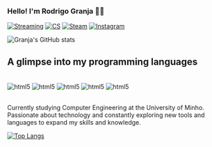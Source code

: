 

### Hello! I'm Rodrigo Granja 👋🏼

[![Streaming](https://img.shields.io/badge/Twitch-9146FF?style=for-the-badge&logo=twitch&logoColor=white)](https://www.twitch.tv/rmg_cs)
[![CS](https://img.shields.io/badge/Counter_Strike-000000?style=for-the-badge&logo=counter-strike&logoColor=white)](https://www.faceit.com/en/players/rmgntc)
[![Steam](https://img.shields.io/badge/Steam-000000?style=for-the-badge&logo=steam&logoColor=white)](https://steamcommunity.com/id/granjaoficial/)
[![Instagram](https://img.shields.io/badge/Instagram-E4405F?style=for-the-badge&logo=instagram&logoColor=white)](https://www.instagram.com/granjavz/)

![Granja's GitHub stats](https://github-readme-stats.vercel.app/api?username=rgranja17&show_icons=true&theme=dracula)

## A glimpse into my programming languages

<div style = "display: inline_block"><br/>
   <img align = "center" alt= "html5" src= "https://img.shields.io/badge/C-00599C?style=for-the-badge&logo=c&logoColor=white" />
   <img align = "center" alt= "html5" src= "https://img.shields.io/badge/Java-ED8B00?style=for-the-badge&logo=openjdk&logoColor=white" />
   <img align = "center" alt= "html5" src= "https://img.shields.io/badge/MySQL-00000F?style=for-the-badge&logo=mysql&logoColor=white" />
   <img align = "center" alt= "html5" src= "https://img.shields.io/badge/Markdown-000000?style=for-the-badge&logo=markdown&logoColor=wh" />
   <img align = "center" alt= "html5" src= "https://img.shields.io/badge/Shell_Script-121011?style=for-the-badge&logo=gnu-bash&logoColor=white" /> 
</div><br/>

Currently studying Computer Engineering at the University of Minho. Passionate about technology and constantly exploring new tools and languages to expand my skills and knowledge.

[![Top Langs](https://github-readme-stats.vercel.app/api/top-langs/?username=rgranja17&hide_progress=true)](https://github.com/anuraghazra/github-readme-stats)
